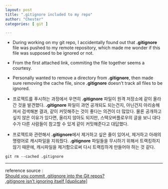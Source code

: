```yaml
---
layout: post
title: ".gitignore included to my repo"
author: "Chester"
categories: [ git ]

---
```


- During working on my git repo, I accidentally found out that **.gitignore** file was pushed to my remote repository, which made me wonder if this file was supposed to be ignored or not.
- From the first attached link, commiting the file together seems a courtesy.
- Personally wanted to remove a directory from **.gitignore**, then made sure removing the cache file, since **.gitignore** doesn't track all files to be ignored.

- 프로젝트를 푸시하는 과정에서 우연히 **.gitignore** 파일이 원격 저장소에 같이 올라간 것을 발견했다. **.gitignore** 파일이 과연 공개되도 되는건지, 아닌건지 아리송해져서 검색해본 결과, 같이 커밋해주는 것이 좋다는 의견이 더 많았다. 물론 공개하고 싶지 않은 이유가 있다면, 올리지 않아도 되지만, 스택오버플로우의 글을 보니 대다수가 다른 사람들이 참고할 수 있게 같이 커밋해준다고 대답했다.
- 프로젝트와 관련해서 **.gitignore**에서 제거하고 싶은 줄이 있어서, 제거하고 아래의 명령어로 캐시파일을 지워줬다. **.gitignore** 파일들을 무시하기 위해서 트랙킹하지 않기 때문에, 캐시파일을 제거함으로써 다시 트랙킹하게 만들어야 하는 것 같다.

```
git rm --cached .gitignore
```

_________________
reference source : <br/>
[Should you commit .gitignore into the Git repos?](https://stackoverflow.com/questions/5765645/should-you-commit-gitignore-into-the-git-repos)<br/>
[.gitignore isn't ignoring itself [duplicate]](https://stackoverflow.com/questions/13978151/gitignore-isnt-ignoring-itself)
